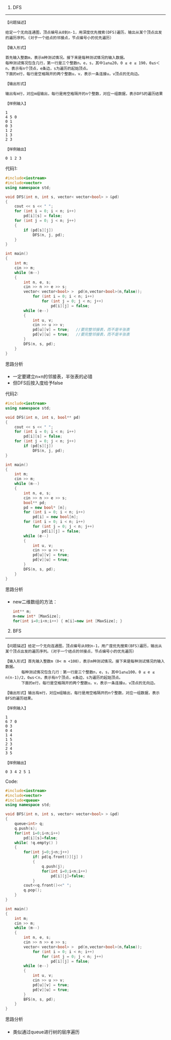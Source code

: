 1. DFS
------
    【问题描述】

    给定一个无向连通图，顶点编号从0到n-1，用深度优先搜索(DFS)遍历，输出从某个顶点出发的遍历序列。(对于一个结点的邻接点，节点编号小的优先遍历）

    【输入形式】

    首先输入整数m，表示m种测试情况。接下来是每种测试情况的输入数据。
    每种测试情况包含几行，第一行是三个整数n，e，s，其中1≤n≤20，0 ≤ e ≤ 190，0≤s＜n，表示有n个顶点，e条边，s为遍历的起始顶点。
    下面的e行，每行是空格隔开的两个整数u，v，表示一条连接u，v顶点的无向边。

    【输出形式】

    输出有m行，对应m组输出，每行是用空格隔开的n个整数，对应一组数据，表示DFS的遍历结果

    【样例输入】

    1
    4 5 0
    0 1
    0 3
    1 2
    1 3
    2 3

    【样例输出】

    0 1 2 3
代码1:
```cpp
#include<iostream>
#include<vector>
using namespace std;

void DFS(int n, int s, vector< vector<bool> > &pd)
{
	cout << s << " ";
	for (int i = 0; i < n; i++)
		pd[i][s] = false;
	for (int j = 0; j < n; j++)
	{
		if (pd[s][j])
			DFS(n, j, pd);
	}
}

int main()
{
	int m;
	cin >> m;
	while (m--)
	{
		int n, e, s;
		cin >> n >> e >> s;
		vector< vector<bool> >  pd(n,vector<bool>(n,false));
			for (int i = 0; i < n; i++)
				for (int j = 0; j < n; j++)
					pd[i][j] = false;
		while (e--)
		{
			int u, v;
			cin >> u >> v;
			pd[u][v] = true;   //要完整邻接表，而不是半张表
			pd[v][u] = true;   //要完整邻接表，而不是半张表
		}
		DFS(n, s, pd);
	}
}
```

思路分析
####
* 一定要建立n×n的邻接表，半张表的必错
* 但DFS后按入度给予false

代码2:
```cpp
#include<iostream>
using namespace std;

void DFS(int n, int s, bool** pd)
{
	cout << s << " ";
	for (int i = 0; i < n; i++)
		pd[i][s] = false;
	for (int j = 0; j < n; j++)
		if (pd[s][j])
			DFS(n, j, pd);
}

int main()
{
	int m;
	cin >> m;
	while (m--)
	{
		int n, e, s;
		cin >> n >> e >> s;
		bool** pd;
		pd = new bool* [n];
		for (int i = 0; i < n; i++)
			pd[i] = new bool[n];
		for (int i = 0; i < n; i++)
			for (int j = 0; j < n; j++)
				pd[i][j] = false;
		while (e--)
		{
			int u, v;
			cin >> u >> v;
			pd[u][v] = true;
			pd[v][u] = true;
		}
		DFS(n, s, pd);
	}
}
```
思路分析
####
* new二维数组的方法：
    ```cpp
    int** m;
    m=new int* [MaxSize];
    for(int i=0;i<n;i++) { m[i]=new int [MaxSize]; }
    ```


2. BFS
---------

	【问题描述】给定一个无向连通图，顶点编号从0到n-1，用广度优先搜索(BFS)遍历，输出从某个顶点出发的遍历序列。(对于一个结点的邻接点，节点编号小的优先遍历）

	【输入形式】首先输入整数m（0< m <100），表示m种测试情况。接下来是每种测试情况的输入数据。 
		   每种测试情况包含几行：第一行是三个整数n，e，s，其中1≤n≤100，0 ≤ e ≤ n(n-1)/2，0≤s＜n，表示有n个顶点，e条边，s为遍历的起始顶点。 
		   下面的e行，每行是空格隔开的两个整数u，v，表示一条连接u，v顶点的无向边。

	【输出形式】输出有m行，对应m组输出，每行是用空格隔开的n个整数，对应一组数据，表示BFS的遍历结果。

	【样例输入】

	1
	6 7 0
	0 3
	0 4
	1 4
	1 5
	2 3
	2 4
	3 5

	【样例输出】

	0 3 4 2 5 1

Code:
```cpp
#include<iostream>
#include<vector>
#include<queue>
using namespace std;

void BFS(int n, int s, vector< vector<bool> > &pd)
{
	queue<int> q;
	q.push(s);
	for(int i=0;i<n;i++)
		pd[i][s]=false;
	while( !q.empty() )
	{
		for(int j=0;j<n;j++)
			if( pd[q.front()][j] )
			{
				q.push(j);
				for(int i=0;i<n;i++)
					pd[i][j]=false;
			}
		cout<<q.front()<<" ";
		q.pop();
	}
}

int main()
{
	int m;
	cin >> m;
	while (m--)
	{
		int n, e, s;
		cin >> n >> e >> s;
		vector< vector<bool> >  pd(n,vector<bool>(n,false));
			for (int i = 0; i < n; i++)
				for (int j = 0; j < n; j++)
					pd[i][j] = false;
		while (e--)
		{
			int u, v;
			cin >> u >> v;
			pd[u][v] = true;
			pd[v][u] = true;
		}
		BFS(n, s, pd);
	}
}
```
思路分析
####
* 类似通过queue进行树的层序遍历
